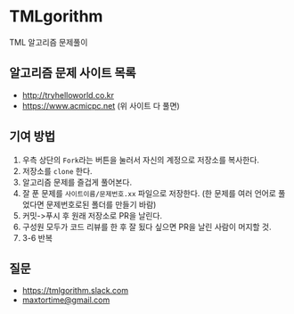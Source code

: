 # TMLgorithm
TML 알고리즘 문제풀이

## 알고리즘 문제 사이트 목록
* http://tryhelloworld.co.kr
* https://www.acmicpc.net (위 사이트 다 풀면)

## 기여 방법
1. 우측 상단의 `Fork`라는 버튼을 눌러서 자신의 계정으로 저장소를 복사한다.
2. 저장소를 `clone` 한다.
3. 알고리즘 문제를 즐겁게 풀어본다.
4. 잘 푼 문제를 `사이트이름/문제번호.xx` 파일으로 저장한다. (한 문제를 여러 언어로 풀었다면 문제번호로된 폴더를 만들기 바람)
5. 커밋->푸시 후 원래 저장소로 PR을 날린다.
6. 구성원 모두가 코드 리뷰를 한 후 잘 됬다 싶으면 PR을 날린 사람이 머지할 것.
7. 3-6 반복

## 질문
* https://tmlgorithm.slack.com
* maxtortime@gmail.com 
